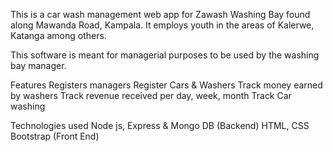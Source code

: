 This is a car wash management web app for Zawash Washing Bay found along Mawanda Road, Kampala.
It employs youth in the areas of Kalerwe, Katanga among others.

This software is meant for managerial purposes to be used by the washing bay manager.

Features
Registers managers
Register Cars & Washers
Track money earned by washers
Track revenue received per day, week, month
Track Car washing

Technologies used
Node js, Express & Mongo DB (Backend)
HTML, CSS Bootstrap (Front End)